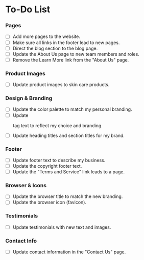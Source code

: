 # To-Do List

### Pages
- [ ] Add more pages to the website.
- [ ] Make sure all links in the footer lead to new pages.
- [ ] Direct the blog section to the blog page.
- [ ] Update the About Us page to new team members and roles.
- [ ] Remove the Learn More link from the "About Us" page.

### Product Images
- [ ] Update product images to skin care products.

### Design & Branding
- [ ] Update the color palette to match my personal branding.
- [ ] Update <p> tag text to reflect my choice and branding.
- [ ] Update heading titles and section titles for my brand.

### Footer
- [ ] Update footer text to describe my business.
- [ ] Update the copyright footer text.
- [ ] Update the "Terms and Service" link leads to a page.

### Browser & Icons
- [ ] Update the browser title to match the new branding.
- [ ] Update the browser icon (favicon).

### Testimonials
- [ ] Update testimonials with new text and images.

### Contact Info
- [ ] Update contact information in the "Contact Us" page.